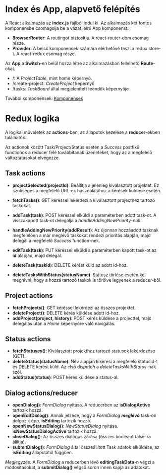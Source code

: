 # Index és App, alapvető felépítés
A React alkalmazás az **index.js** fájlból indul ki.
Az alkalmazás két fontos komponensbe csomagolja be a vázat leíró App komponenst:
 - **BrowserRouter**: A routingot biztosítja. A react-router-dom csomag része.
 - **Provider**: A belső komponensek számára elérhetővé teszi a redux store-t. A react-redux csomag része.

Az **App** a **Switch**-en belül hozza létre az alkalmazásban fellelhető **Route**-okat.

 - /: A *ProjectTable*, mint home képernyő.
 - /create-project: *CreateProject* képernyő
 - /tasks: *TaskBoard* által megjelenített teendők képernyője

További komponensek: [Komponensek](https://github.com/Zewsy/ToDoWebApp/tree/master/ToDoWeb/ClientApp/src/components)

  # Redux logika
A logikai műveletek az **actions**-ben, az állapotok kezelése a **reducer**-ekben találhatók.

Az actionok között Task/Project/Status esetén a *Success* postfixű functionok a reducer felé továbbítanak üzeneteket, hogy az a megfelelő változtatásokat elvégezze.

## Task actions
- **projectSelected(projectId)**: Beállítja a jelenleg kiválasztott projektet. Ez szükséges a megfelelő URL-ek használatához a kérések küldése esetén.
- **fetchTasks()**: GET kéréssel lekérdezi a kiválasztott projecthez tartozó taskokat.
 - **addTask(task)**: POST kéréssel elküldi a paraméterben adott task-ot. A visszakapott task-ot delegálja a *handleAddingNewPriority*-nak.
 - **handleAddingNewPriority(addResult)**: Az újonnan hozzáadott tasknak megfelelően a már meglévő taskokat rendezi prioritás alapján, majd delegál a megfelelő *Success* function-nek.
 
 - **editTask(task)**: PUT kéréssel elküldi a paraméterben kapott task-ot az **id** alapján, majd delegál.
 - **deleteTask(taskId)**: DELETE kérést küld az adott id-hoz.
 - **deleteTasksWithStatus(statusName)**: Státusz törlése esetén kell meghívni, hogy a hozzá tartozó taskok is törölve legyenek a reducer-ből.

## Project actions

 -  **fetchProjects()**: GET kéréssel lekérdezi az összes projektet.
 - **deleteProject()**: DELETE kérés küldése adott id-hoz.
 - **addProject(project, history)**: POST kérés küldése a projecttel, majd delegálás után a *Home* képernyőre való navigálás.

## Status actions
- **fetchStatuses()**: Kiválasztott projekthez tartozó statusok lekérdezése (GET).
- **deleteStatus(statusName)**: Név alapján kikeresi a megfelelő statusId-t és DELETE kérést küld. Az első *dispatch* a *deleteTasksWithStatus*-nak szól.
- **addStatus(status)**: POST kérés küldése a status-al.

## Dialog actions/reducer

 - **openDialog()**: *FormDialog* nyitása. A reducerben az **isDialogActive** tartozik hozzá.
 - **openEditDialog()**: Annak jelzése, hogy a *FormDialog* ***meglévő*** task-on dolgozik épp. **isEditing** tartozik hozzá.
 - **openNewStatusDialog()**: *NewStatusDialog* nyitása. **isNewStatusDialogActive** tartozik hozzá.
 - **closeDialog()**: Az összes dialógus zárása (összes booleant false-ra állítja).
 - **submitDialog()**: *FormDialog* által összeállított Task adatok elküldése, az **isEditing** állapotától függően.

*Megjegyzés:* A *FormDialog* a reducerben lévő **editingTaskData**-n végzi a módosításokat, a **submitDialog()** végső soron innen kapja az adatokat.
